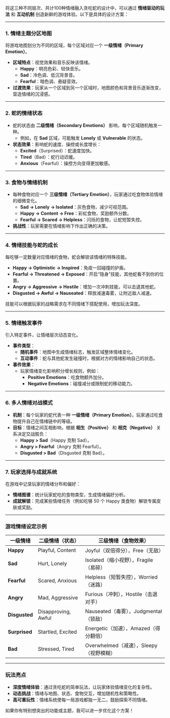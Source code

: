 将这三种不同层次、共计100种情绪融入贪吃蛇的设计中，可以通过 **情绪驱动的玩法** 和 **互动机制** 创造新鲜的游戏体验。以下是具体的设计方案：  

---

### **1. 情绪主题分区地图**
将游戏地图划分为不同的区域，每个区域对应一个 **一级情绪（Primary Emotion）**。  
- **区域特点**：视觉效果和音乐反映该情绪。  
  - **Happy**：明亮色彩、轻快音乐。  
  - **Sad**：冷色调、低沉背景音。  
  - **Fearful**：暗色调、悬疑音效。  
- **过渡效果**：玩家从一个区域到另一个区域时，地图颜色和背景音乐逐渐改变，营造情绪的沉浸感。  

---

### **2. 蛇的情绪状态**
- 蛇的状态由 **二级情绪（Secondary Emotions）** 影响，每个区域随机触发一种。  
  - 例如，在 **Sad** 区域，可能触发 **Lonely** 或 **Vulnerable** 的状态。  
- **状态效果**：影响蛇的速度、操控或长度增长：  
  - **Excited**（Surprised）：蛇速度加快。  
  - **Tired**（Bad）：蛇行动迟缓。  
  - **Anxious**（Fearful）：操控方向变得更加敏感。  

---

### **3. 食物与情绪机制**
- 每种食物对应一个 **三级情绪（Tertiary Emotion）**，玩家通过吃食物体验情绪的细微变化。  
  - **Sad → Lonely → Isolated**：灰色食物，减少可视范围。  
  - **Happy → Content → Free**：彩虹食物，奖励额外分数。  
  - **Fearful → Scared → Helpless**：闪烁的食物，让蛇短暂失控。  
- **挑战性**：玩家需要在情绪影响下作出正确的决策。  

---

### **4. 情绪技能与蛇的成长**
每吃够一定数量对应情绪的食物，蛇会解锁该情绪的特殊技能。  
- **Happy → Optimistic → Inspired**：免疫一回碰撞的护盾。  
- **Fearful → Threatened → Exposed**：开启“隐身”技能，其他蛇看不到你的位置。  
- **Angry → Aggressive → Hostile**：增加一次冲刺技能，可以击退其他蛇。  
- **Disgusted → Awful → Nauseated**：释放减速毒雾，让附近敌人减速。  

技能可以根据玩家的战略需求在不同情绪下搭配使用，增加玩法深度。

---

### **5. 情绪触发事件**
引入特定事件，让情绪层次动态变化。  
- **事件类型**：  
  - **随机事件**：地图中生成情绪标志，触发区域整体情绪变化。  
  - **互动事件**：蛇与其他蛇发生碰撞时，根据对方的情绪影响自己的状态。  
- **事件效果**：  
  - 玩家情绪变化影响积分增长规则，例如：  
    - **Positive Emotions**：吃食物额外加分。  
    - **Negative Emotions**：碰撞减分或限制蛇的移动能力。  

---

### **6. 多人情绪对战模式**
- **机制**：每个玩家的蛇代表一种 **一级情绪（Primary Emotion）**。玩家通过吃食物提升自己在情绪链中的等级。  
- **目标**：情绪之间互相影响，根据 **相生（Positive）** 和 **相克（Negative）** 关系决定交战胜负：  
  - **Happy > Sad**（Happy 克制 Sad）。  
  - **Angry > Fearful**（Angry 克制 Fearful）。  
  - **Disgusted > Bad**（Disgusted 克制 Bad）。  

---

### **7. 玩家选择与成就系统**
在游戏中记录玩家的情绪分布和偏好：  
- **情绪图谱**：统计玩家蛇吃的食物类型，生成情绪偏好分析。  
- **成就解锁**：完成某些情绪任务（例如吃够 50 个 Happy 类食物）解锁专属皮肤或奖励。  

---

### **游戏情绪设定示例**
| **一级情绪** | **二级情绪（状态）**       | **三级情绪（食物效果）**           |
|--------------|------------------------|---------------------------------|
| **Happy**    | Playful, Content      | Joyful（双倍得分），Free（无敌）|
| **Sad**      | Hurt, Lonely          | Isolated（缩小视野），Fragile（易碎） |
| **Fearful**  | Scared, Anxious       | Helpless（短暂失控），Worried（迷路） |
| **Angry**    | Mad, Aggressive       | Furious（冲刺），Hostile（击退对手） |
| **Disgusted**| Disapproving, Awful   | Nauseated（毒雾），Judgmental（锁敌） |
| **Surprised**| Startled, Excited     | Energetic（加速），Amazed（得分翻倍） |
| **Bad**      | Stressed, Tired       | Overwhelmed（减速），Sleepy（视野模糊） |

---

### **玩法亮点**
- **深度情绪体验**：通过贪吃蛇的简单玩法，让玩家体验情绪变化的复杂性。  
- **动态挑战**：情绪与地图、状态、食物交互，增加随机性和策略性。  
- **高可重玩性**：情绪系统使每一局游戏都独一无二，鼓励探索不同情绪。  

如果你有特别想突出的功能或主题，我可以进一步优化这个方案！
